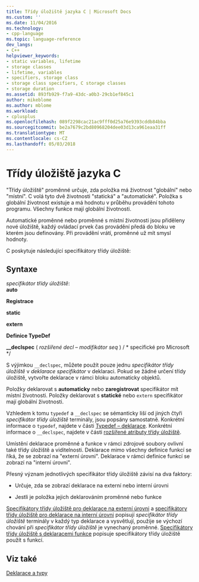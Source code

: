 ```yaml
---
title: Třídy úložiště jazyka C | Microsoft Docs
ms.custom: ''
ms.date: 11/04/2016
ms.technology:
- cpp-language
ms.topic: language-reference
dev_langs:
- C++
helpviewer_keywords:
- static variables, lifetime
- storage classes
- lifetime, variables
- specifiers, storage class
- storage class specifiers, C storage classes
- storage duration
ms.assetid: 893fb929-f7a9-43dc-a0b3-29cb1ef845c1
author: mikeblome
ms.author: mblome
ms.workload:
- cplusplus
ms.openlocfilehash: 089f2298cac21ac9fff0d25a76e9393cddb84bba
ms.sourcegitcommit: be2a7679c2bd80968204dee03d13ca961eaa31ff
ms.translationtype: MT
ms.contentlocale: cs-CZ
ms.lasthandoff: 05/03/2018
---
```

# <a name="c-storage-classes"></a>Třídy úložiště jazyka C
"Třídy úložiště" proměnné určuje, zda položka má životnost "globální" nebo "místní". C volá tyto dvě životnosti "statická" a "automatické". Položka s globální životnost existuje a má hodnotu v průběhu provádění tohoto programu. Všechny funkce mají globální životnosti.  
  
 Automatické proměnné nebo proměnné s místní životnosti jsou přiděleny nové úložiště, každý ovládací prvek čas provádění předá do bloku ve kterém jsou definovány. Při provádění vrátí, proměnné už mít smysl hodnoty.  
  
 C poskytuje následující specifikátory třídy úložiště:  
  
## <a name="syntax"></a>Syntaxe  
 *specifikátor třídy úložiště*:  
 **auto**  
  
 **Registrace**  
  
 **static**  
  
 **extern**  
  
 **Definice TypeDef**  
  
 **__declspec** ( *rozšířené decl – modifikátor seq* ) / * specifické pro Microsoft \*/  
  
 S výjimkou `__declspec`, můžete použít pouze jednu *specifikátor třídy úložiště* v *deklarace specifikátor* v deklaraci. Pokud se žádné určení třídy úložiště, vytvořte deklarace v rámci bloku automaticky objektů.  
  
 Položky deklarovat s **automaticky** nebo **zaregistrovat** specifikátor mít místní životnosti. Položky deklarovat s **statické** nebo `extern` specifikátor mají globální životnosti.  
  
 Vzhledem k tomu `typedef` a `__declspec` se sémanticky liší od jiných čtyři *specifikátor třídy úložiště* terminály, jsou popsány samostatně. Konkrétní informace o `typedef`, najdete v části [Typedef – deklarace](../c-language/typedef-declarations.md). Konkrétní informace o `__declspec`, najdete v části [rozšířené atributy třídy úložiště](../c-language/c-extended-storage-class-attributes.md).  
  
 Umístění deklarace proměnné a funkce v rámci zdrojové soubory ovlivní také třídy úložiště a viditelnosti. Deklarace mimo všechny definice funkcí se říká, že se zobrazí na "externí úrovni". Deklarace v rámci definice funkcí se zobrazí na "interní úrovni".  
  
 Přesný význam jednotlivých specifikátor třídy úložiště závisí na dva faktory:  
  
-   Určuje, zda se zobrazí deklarace na externí nebo interní úrovni  
  
-   Jestli je položka jejich deklarováním proměnné nebo funkce  
  
 [Specifikátory třídy úložiště pro deklarace na externí úrovni](../c-language/storage-class-specifiers-for-external-level-declarations.md) a [specifikátory třídy úložiště pro deklarace na interní úrovni](../c-language/storage-class-specifiers-for-internal-level-declarations.md) popisují *specifikátor třídy úložiště* terminály v každý typ deklarace a vysvětlují, použije se výchozí chování při *specifikátor třídy úložiště* je vynechaný proměnné. [Specifikátory třídy úložiště s deklaracemi funkce](../c-language/storage-class-specifiers-with-function-declarations.md) popisuje specifikátory třídy úložiště použít s funkcí.  
  
## <a name="see-also"></a>Viz také  
 [Deklarace a typy](../c-language/declarations-and-types.md)